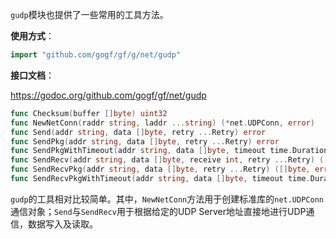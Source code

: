 `gudp`模块也提供了一些常用的工具方法。

**使用方式**：
```go
import "github.com/gogf/gf/g/net/gudp"
```

**接口文档**：

https://godoc.org/github.com/gogf/gf/net/gudp

```go
func Checksum(buffer []byte) uint32
func NewNetConn(raddr string, laddr ...string) (*net.UDPConn, error)
func Send(addr string, data []byte, retry ...Retry) error
func SendPkg(addr string, data []byte, retry ...Retry) error
func SendPkgWithTimeout(addr string, data []byte, timeout time.Duration, retry ...Retry) error
func SendRecv(addr string, data []byte, receive int, retry ...Retry) ([]byte, error)
func SendRecvPkg(addr string, data []byte, retry ...Retry) ([]byte, error)
func SendRecvPkgWithTimeout(addr string, data []byte, timeout time.Duration, retry ...Retry) ([]byte, error)
```

`gudp`的工具相对比较简单。其中，`NewNetConn`方法用于创建标准库的`net.UDPConn`通信对象；`Send`与`SendRecv`用于根据给定的UDP Server地址直接地进行UDP通信，数据写入及读取。
